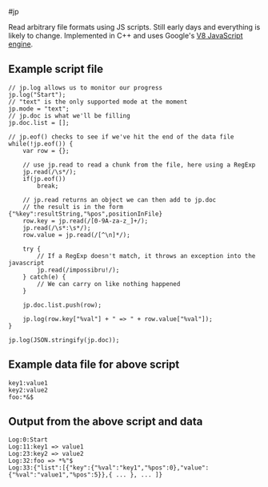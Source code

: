 #jp

Read arbitrary file formats using JS scripts.
Still early days and everything is likely to change. Implemented in C++ and uses Google's [V8 JavaScript engine](http://code.google.com/p/v8/).

## Example script file

    // jp.log allows us to monitor our progress
    jp.log("Start");
    // "text" is the only supported mode at the moment
    jp.mode = "text";
    // jp.doc is what we'll be filling
    jp.doc.list = [];

    // jp.eof() checks to see if we've hit the end of the data file
    while(!jp.eof()) {
        var row = {};

        // use jp.read to read a chunk from the file, here using a RegExp
        jp.read(/\s*/);
        if(jp.eof())
            break;

        // jp.read returns an object we can then add to jp.doc
        // the result is in the form {"%key":resultString,"%pos",positionInFile}
        row.key = jp.read(/[0-9A-za-z_]+/);
        jp.read(/\s*:\s*/);
        row.value = jp.read(/[^\n]*/);

        try {
            // If a RegExp doesn't match, it throws an exception into the javascript
            jp.read(/impossibru!/);
        } catch(e) {
            // We can carry on like nothing happened
        }

        jp.doc.list.push(row);

        jp.log(row.key["%val"] + " => " + row.value["%val"]);
    }

    jp.log(JSON.stringify(jp.doc));

## Example data file for above script

    key1:value1
    key2:value2
    foo:*&$

## Output from the above script and data

    Log:0:Start
    Log:11:key1 => value1
    Log:23:key2 => value2
    Log:32:foo => *%"$
    Log:33:{"list":[{"key":{"%val":"key1","%pos":0},"value":{"%val":"value1","%pos":5}},{ ... }, ... ]}
